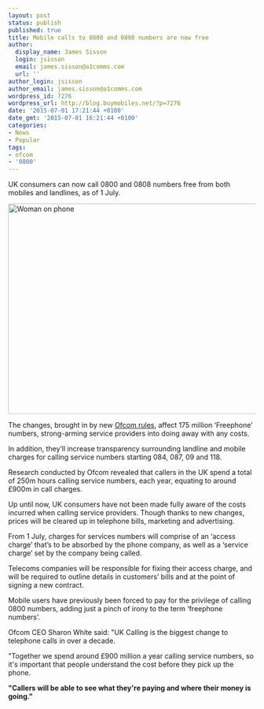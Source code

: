 ```yaml
---
layout: post
status: publish
published: true
title: Mobile calls to 0800 and 0808 numbers are now free
author:
  display_name: James Sisson
  login: jsisson
  email: james.sisson@a1comms.com
  url: ''
author_login: jsisson
author_email: james.sisson@a1comms.com
wordpress_id: 7276
wordpress_url: http://blog.buymobiles.net/?p=7276
date: '2015-07-01 17:21:44 +0100'
date_gmt: '2015-07-01 16:21:44 +0100'
categories:
- News
- Popular
tags:
- ofcom
- '0800'
---
```

<p><span class="postStandFirst">UK consumers can now call 0800 and 0808 numbers free from both mobiles and landlines, as of 1 July.</span></p>
<p><img class=" size-full wp-image-7285 aligncenter" src="https://a1comms-blog-buymobiles.storage.googleapis.com/2015/07/19321831426_52a00f2fcb_z.jpg" alt="Woman on phone" width="640" height="427" /></p>
<p>The changes, brought in by new <a href="http://media.ofcom.org.uk/news/2013/Telephone-call-charges-to-be-made-simpler/" target="_blank">Ofcom rules</a>, affect 175 million &lsquo;Freephone&rsquo; numbers, strong-arming service providers into doing away with any costs.</p>
<p>In addition, they&rsquo;ll increase transparency surrounding landline and mobile charges for calling service numbers starting 084, 087, 09 and 118.</p>
<p>Research conducted by Ofcom revealed that callers in the UK spend a total of 250m hours calling service numbers, each year, equating to around &pound;900m in call charges.</p>
<p>Up until now, UK consumers have not been made fully aware of the costs incurred when calling service providers. Though thanks to new changes, prices will be cleared up in telephone bills, marketing and advertising.</p>
<p>From 1 July, charges for services numbers will comprise of an &lsquo;access charge&rsquo; that&rsquo;s to be absorbed by the phone company, as well as a &lsquo;service charge&rsquo; set by the company being called.</p>
<p>Telecoms companies will be responsible for fixing their access charge, and will be required to outline details in customers&rsquo; bills and at the point of signing a new contract.</p>
<p>Mobile users have previously been forced to pay for the privilege of calling 0800 numbers, adding just a pinch of irony to the term &lsquo;freephone numbers&rsquo;.</p>
<p>Ofcom CEO Sharon White said: "UK Calling is the biggest change to telephone calls in over a decade.</p>
<p>"Together we spend around &pound;900 million a year calling service numbers, so it's important that people understand the cost before they pick up the phone.</p>
<p><strong>"Callers will be able to see what they're paying and where their money is going."</strong></p>
